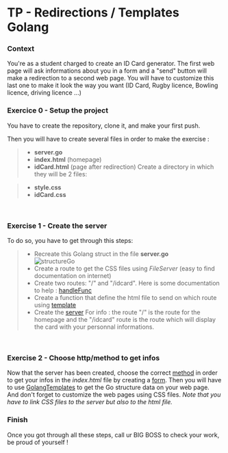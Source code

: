 # TP - Redirections / Templates Golang

### Context

You're as a student charged to create an ID Card generator. The first web page will ask informations about you in a form and a "send" button will make a redirection to a second web page.
You will have to customize this last one to make it look the way you want (ID Card, Rugby licence, Bowling licence, driving licence ...)
<br>

### Exercice 0 - Setup the project

You have to create the repository, clone it, and make your first push.

Then you will have to create several files in order to make the exercise :

> - **server.go**
> - **index.html** (homepage)
> - **idCard.html** (page after redirection)
Create a directory in which they will be 2 files:

> - **style.css**
> - **idCard.css**
<br>

### Exercise 1 - Create the server

To do so, you have to get through this steps:

> - Recreate this Golang struct in the file **server.go** <br>
![structureGo](https://i.imgur.com/olR3L82.png?1)
> - Create a route to get the CSS files using *FileServer* (easy to find documentation on internet)
> - Create two routes: "/" and "/idcard". Here is some documentation to help : [handleFunc](https://pkg.go.dev/net/http#HandleFunc)
> - Create a function that define the html file to send on which route using [template](https://pkg.go.dev/html/template)
> - Create the [server](https://pkg.go.dev/net/http#ListendAndServe)
For info : the route "/" is the route for the homepage and the "/idcard" route is the route which will display the card with your personnal informations.
<br>

### Exercise 2 - Choose http/method to get infos

Now that the server has been created, choose the correct [method](https://developer.mozilla.org/en-US/docs/Web/HTTP/Methods) in order to get your infos in the *index.html* file by creating a [form](https://developer.mozilla.org/fr/docs/Web/HTML/Element/Form).
Then you will have to use [GolangTemplates](https://pkg.go.dev/text/template) to get the Go structure data on your web page.
<br>
And don't forget to customize the web pages using CSS files. *Note that you have to link CSS files to the server but also to the html file.*

### Finish

Once you got through all these steps, call ur BIG BOSS to check your work, be proud of yourself !